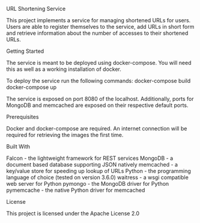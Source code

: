 URL Shortening Service

This project implements a service for managing shortened URLs for users. Users are able to register
themselves to the service, add URLs in short form and retrieve information about the number
of accesses to their shortened URLs.

Getting Started

The service is meant to be deployed using docker-compose. You will need this as well as a 
working installation of docker. 

To deploy the service run the following commands:
docker-compose build
docker-compose up

The service is exposed on port 8080 of the localhost. Additionally, ports for MongoDB and memcached 
are exposed on their respective default ports.


Prerequisites

Docker and docker-compose are required. An internet connection will be required for retrieving
the images the first time.


Built With

Falcon - the lightweight framework for REST services
MongoDB - a document based database supporting JSON natively
memcached - a key/value store for speeding up lookup of URLs
Python - the programming language of choice (tested on version 3.6.0)
waitress - a wsgi compatible web server for Python
pymongo - the MongoDB driver for Python
pymemcache - the native Python driver for memcached



License

This project is licensed under the Apache License 2.0


